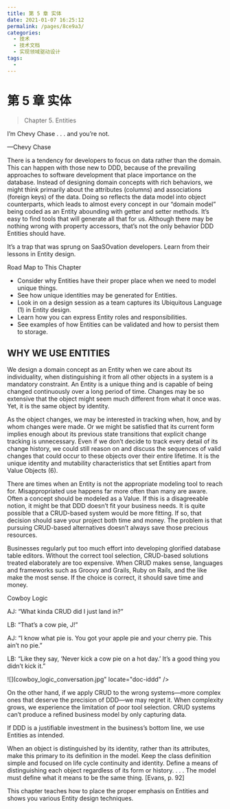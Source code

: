```yaml
---
title: 第 5 章 实体
date: 2021-01-07 16:25:12
permalink: /pages/8ce9a3/
categories:
  - 技术
  - 技术文档
  - 实现领域驱动设计
tags:
  - 
---
```

# 第 5 章 实体

> Chapter 5. Entities

I’m Chevy Chase . . . and you’re not.

—Chevy Chase

There is a tendency for developers to focus on data rather than the domain. This can happen with those new to DDD, because of the prevailing approaches to software development that place importance on the database. Instead of designing domain concepts with rich behaviors, we might think primarily about the attributes (columns) and associations (foreign keys) of the data. Doing so reflects the data model into object counterparts, which leads to almost every concept in our “domain model” being coded as an Entity abounding with getter and setter methods. It’s easy to find tools that will generate all that for us. Although there may be nothing wrong with property accessors, that’s not the only behavior DDD Entities should have.

It’s a trap that was sprung on SaaSOvation developers. Learn from their lessons in Entity design.

Road Map to This Chapter

- Consider why Entities have their proper place when we need to model unique things.
- See how unique identities may be generated for Entities.
- Look in on a design session as a team captures its Ubiquitous Language (1) in Entity design.
- Learn how you can express Entity roles and responsibilities.
- See examples of how Entities can be validated and how to persist them to storage.

## WHY WE USE ENTITIES
We design a domain concept as an Entity when we care about its individuality, when distinguishing it from all other objects in a system is a mandatory constraint. An Entity is a unique thing and is capable of being changed continuously over a long period of time. Changes may be so extensive that the object might seem much different from what it once was. Yet, it is the same object by identity.

As the object changes, we may be interested in tracking when, how, and by whom changes were made. Or we might be satisfied that its current form implies enough about its previous state transitions that explicit change tracking is unnecessary. Even if we don’t decide to track every detail of its change history, we could still reason on and discuss the sequences of valid changes that could occur to these objects over their entire lifetime. It is the unique identity and mutability characteristics that set Entities apart from Value Objects (6).

There are times when an Entity is not the appropriate modeling tool to reach for. Misappropriated use happens far more often than many are aware. Often a concept should be modeled as a Value. If this is a disagreeable notion, it might be that DDD doesn’t fit your business needs. It is quite possible that a CRUD-based system would be more fitting. If so, that decision should save your project both time and money. The problem is that pursuing CRUD-based alternatives doesn’t always save those precious resources.

Businesses regularly put too much effort into developing glorified database table editors. Without the correct tool selection, CRUD-based solutions treated elaborately are too expensive. When CRUD makes sense, languages and frameworks such as Groovy and Grails, Ruby on Rails, and the like make the most sense. If the choice is correct, it should save time and money.

Cowboy Logic

AJ: “What kinda CRUD did I just land in?”

LB: “That’s a cow pie, J!”

AJ: “I know what pie is. You got your apple pie and your cherry pie. This ain’t no pie.”

LB: “Like they say, ‘Never kick a cow pie on a hot day.’ It’s a good thing you didn’t kick it.”

![](cowboy_logic_conversation.jpg" locate="doc-iddd" />

On the other hand, if we apply CRUD to the wrong systems—more complex ones that deserve the precision of DDD—we may regret it. When complexity grows, we experience the limitation of poor tool selection. CRUD systems can’t produce a refined business model by only capturing data.

If DDD is a justifiable investment in the business’s bottom line, we use Entities as intended.

When an object is distinguished by its identity, rather than its attributes, make this primary to its definition in the model. Keep the class definition simple and focused on life cycle continuity and identity. Define a means of distinguishing each object regardless of its form or history. . . . The model must define what it means to be the same thing. [Evans, p. 92]

This chapter teaches how to place the proper emphasis on Entities and shows you various Entity design techniques.
